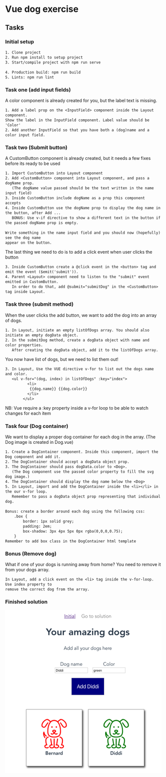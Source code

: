 # Vue dog exercise

## Tasks

### Initial setup 

```
1. Clone project 
2. Run npm install to setup project
3. Start/compile project with npm run serve 

4. Production build: npm run build
5. Lints: npm run lint
```

### Task one (add input fields)
A color <InputField /> component is already created for you, but the label text is missing. 

```
1. Add a label prop on the <InputField> component inside the Layout component. 
Show the label in the InputField component. Label value should be 'Color'
2. Add another InputField so that you have both a (dog)name and a color input field.
```

### Task two (Submit button)
A  CustomButton component is already created, but it needs a few fixes before its ready to be used
```
1. Import CustomButton into Layout component
2. Add <CustomButton> component into Layout component, and pass a dogName prop.
   (The dogName value passed should be the text written in the name input field)
3. Inside CustomButton include dogName as a prop this component accepts
4. Inside CustomButton use the dogName prop to display the dog name in the button, after Add ...
   BONUS: Use v-if directive to show a different text in the button if the passed dogName prop is empty.

Write something in the name input field and you should now (hopefully) see the dog name 
appear on the button.

```
The last thing we need to do is to add a click event when user clicks the button

```
3. Inside CustomButton create a @click event in the <button> tag and emit the event ($emit('submit')). 
4. Parent <Layout> component need to listen to the "submit" event emitted in CustomButton. 
   In order to do that, add @submit="submitDog" in the <CustomButton> tag inside Layout.

```

### Task three (submit method)
When the user clicks the add button, we want to add the dog into an array of dogs.

```
1. In Layout, initiate an empty listOfDogs array. You should also initiate an empty dogData object.
2. In the submitDog method, create a dogData object with name and color properties. 
   After creating the dogData object, add it to the listOfDogs array.

```

You now have list of dogs, but we need to list them out! 

```
3. In Layout, Use the VUE directive v-for to list out the dogs name and color.
   <ul v-for="(dog, index) in listOfDogs" :key="index">
          <li> 
           {{dog.name}} {{dog.color}}
          </li>
        </ul>           
```
NB: Vue require a :key property inside a v-for loop to be able to watch changes for each item 

### Task four (Dog container)
We want to display a proper dog container for each dog in the array. 
(The Dog image is created in Dog.vue)

```
1. Create a DogContainer component. Inside this component, import the Dog component and add it.
2. The DogContainer should accept a dogData object prop. 
3. The DogContainer should pass dogData.color to <Dog>. 
   (The Dog component use the passed color property to fill the svg dog image.)
4. The DogContainer should display the dog name below the <Dog>
5. In Layout, import and add the DogContainer inside the <li></li> in the our v-for loop. 
   Remember to pass a dogData object prop representing that individual dog.

Bonus: create a border around each dog using the following css: 
    .box {
        border: 1px solid grey;
        padding: 2em;
        box-shadow: 3px 4px 5px 0px rgba(0,0,0,0.75);
    }
Remember to add box class in the DogContainer html template

```

### Bonus (Remove dog)
What if one of your dogs is running away from home? You need to remove it from your dogs array.

```
In Layout, add a click event on the <li> tag inside the v-for-loop. Use index property to 
remove the correct dog from the array. 

```


### Finished solution

![Alt text](src/assets/dogapp.png?)